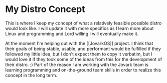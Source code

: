 # My Distro Concept

This is where I keep my concept of what a relatively feasible possible distro would look like. I will update it with more specifics as I learn more about Linux and programming and Lord willing I will eventually make it.

At the moment I'm helping out with the [[JovarkOS]] project. I think that their goals of being stable, usable, and performant would be fulfilled if they followed my little idea, but I don't expect them to copy it verbatim, but I would love it if they took some of the ideas from this for the development of their distro. :)
Part of the reason I am working with the Jovark team is learning programming and on-the-ground team skills in order to realize this concept in the long term.
